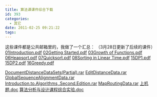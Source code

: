 ```yaml
---
title: 算法课课件综合下载
id: 393
categories:
  - 其它
date: 2011-02-25 09:21:22
tags:
---
```


这些课件都是公共邮箱里的，我做了一个汇总： （3月28日更新了后续的课件）
[01Introduction.pdf](http://intijk.com/algo/01Introduction.pdf)
[02Getting Started.pdf](http://intijk.com/algo/02Getting%20Started.pdf)
[03Growth of Functions.pdf](http://intijk.com/algo/03Growth%of%Functions.pdf)
[06Heapsort.pdf](http://intijk.com/algo/06Heapsort.pdf)
[07Quicksort.pdf](http://intijk.com/algo/07Quicksort.pdf)
[08Sorting in Linear Time.pdf](http://intijk.com/algo/08Sorting%in%Linear%Time.pdf)
[15DP1.pdf](http://intijk.com/algo/15DP1.pdf)
[15DP2.pdf](http://intijk.com/algo/15DP2.pdf)
[16Greedy.pdf](http://intijk.com/algo/16Greedy.pdf)

[DocumentDistanceDataSets(Partial).rar](http://intijk.com/algo/DocumentDistanceDataSets(Partial).rar)
[EditDistanceData.rar](http://intijk.com/algo/EditDistanceData.rar)
[GlobalSequenceAlignmentData.rar](http://intijk.com/algo/GlobalSequenceAlignmentData.rar)
[Introduction.to.Algorithms,.Second.Edition.rar](http://intijk.com/algo/Introduction.to.Algorithms,.Second.Edition.rar)
[MapRoutingData.rar](http://intijk.com/algo/MapRoutingData.rar)
[上机题.doc](http://intijk.com/algo/%E4%B8%8A%E6%9C%BA%E9%A2%98.doc)
[算法分析与设计课程综合实验.doc](http://intijk.com/algo/%E7%AE%97%E6%B3%95%E5%88%86%E6%9E%90%E4%B8%8E%E8%AE%BE%E8%AE%A1%E8%AF%BE%E7%A8%8B%E7%BB%BC%E5%90%88%E5%AE%9E%E9%AA%8C.doc)